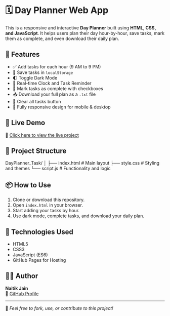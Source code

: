 
# 🗓️ Day Planner Web App

This is a responsive and interactive **Day Planner** built using **HTML, CSS, and JavaScript**. It helps users plan their day hour-by-hour, save tasks, mark them as complete, and even download their daily plan.

## 🔧 Features

- ✅ Add tasks for each hour (9 AM to 9 PM)
- 💾 Save tasks in `localStorage`
- 🌓 Toggle Dark Mode
- 🔔 Real-time Clock and Task Reminder
- 📝 Mark tasks as complete with checkboxes
- 📥 Download your full plan as a `.txt` file
- 🔄 Clear all tasks button
- 📱 Fully responsive design for mobile & desktop

## 🚀 Live Demo

🔗 [Click here to view the live project](https://naitik2701.github.io/Day_planner_Task/)

## 📁 Project Structure
DayPlanner_Task/
│
├── index.html # Main layout
├── style.css # Styling and themes
└── script.js # Functionality and logic


## 📦 How to Use

1. Clone or download this repository.
2. Open `index.html` in your browser.
3. Start adding your tasks by hour.
4. Use dark mode, complete tasks, and download your daily plan.

## 📌 Technologies Used

- HTML5
- CSS3
- JavaScript (ES6)
- GitHub Pages for Hosting

## 🙋‍♂️ Author

**Naitik Jain**  
🔗 [GitHub Profile](https://github.com/Naitik2701)

---

🌟 *Feel free to fork, use, or contribute to this project!*


